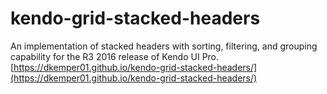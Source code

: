 # kendo-grid-stacked-headers
An implementation of stacked headers with sorting, filtering, and grouping capability for the R3 2016 release of Kendo UI Pro.
[https://dkemper01.github.io/kendo-grid-stacked-headers/](https://dkemper01.github.io/kendo-grid-stacked-headers/)

